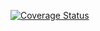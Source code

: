 
[![Coverage Status](https://coveralls.io/repos/github/SamuelePerozzo/roman-number/badge.svg?branch=develop)](https://coveralls.io/github/SamuelePerozzo/roman-number?branch=main)
